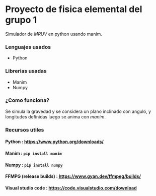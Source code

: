 # Proyecto de fisica elemental del grupo 1
Simulador de *MRUV* en python usando manim.

### Lenguajes usados
- Python

### Librerias usadas

- Manim
- Numpy

### ¿Como funciona?

Se simula la gravedad y se considera un plano inclinado con angulo, y longitudes definidas luego se anima con *manim*.

### Recursos utiles 

#### Python : https://www.python.org/downloads/
#### Manim : `pip install manim`
#### Numpy : `pip install numpy`
#### FFMPG (release builds) : https://www.gyan.dev/ffmpeg/builds/
#### Visual studio code : https://code.visualstudio.com/download
